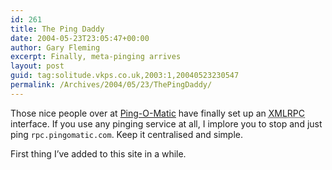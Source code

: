 ```yaml
---
id: 261
title: The Ping Daddy
date: 2004-05-23T23:05:47+00:00
author: Gary Fleming
excerpt: Finally, meta-pinging arrives
layout: post
guid: tag:solitude.vkps.co.uk,2003:1,20040523230547
permalink: /Archives/2004/05/23/ThePingDaddy/
---
```

Those nice people over at [Ping-O-Matic](http://pingomatic.com/) have finally set up an <acronym title="eXtensible Markup Language Remote Procedure Call"><acronym title="eXtensible Markup Language">XML</acronym>RPC</acronym> interface. If you use any pinging service at all, I implore you to stop and just ping `rpc.pingomatic.com`. Keep it centralised and simple.

First thing I&#8217;ve added to this site in a while.